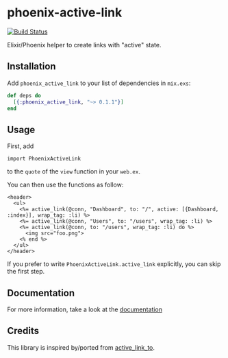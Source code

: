 # phoenix-active-link

[![Build Status](https://travis-ci.org/tuvistavie/phoenix-active-link.svg?branch=master)](https://travis-ci.org/tuvistavie/phoenix-active-link)

Elixir/Phoenix helper to create links with "active" state.

## Installation

Add `phoenix_active_link` to your list of dependencies in `mix.exs`:

```elixir
def deps do
  [{:phoenix_active_link, "~> 0.1.1"}]
end
```

## Usage

First, add

```
import PhoenixActiveLink
```

to the `quote` of the `view` function in your `web.ex`.

You can then use the functions as follow:

```erb
<header>
  <ul>
    <%= active_link(@conn, "Dashboard", to: "/", active: [{Dashboard, :index}], wrap_tag: :li) %>
    <%= active_link(@conn, "Users", to: "/users", wrap_tag: :li) %>
    <%= active_link(@conn, to: "/users", wrap_tag: :li) do %>
      <img src="foo.png">
    <% end %>
  </ul>
</header>
```

If you prefer to write `PhoenixActiveLink.active_link` explicitly, you can skip
the first step.

## Documentation

For more information, take a look at the [documentation](https://hexdocs.pm/phoenix_active_link/PhoenixActiveLink.html)

## Credits

This library is inspired by/ported from [active_link_to](https://github.com/comfy/active_link_to).
